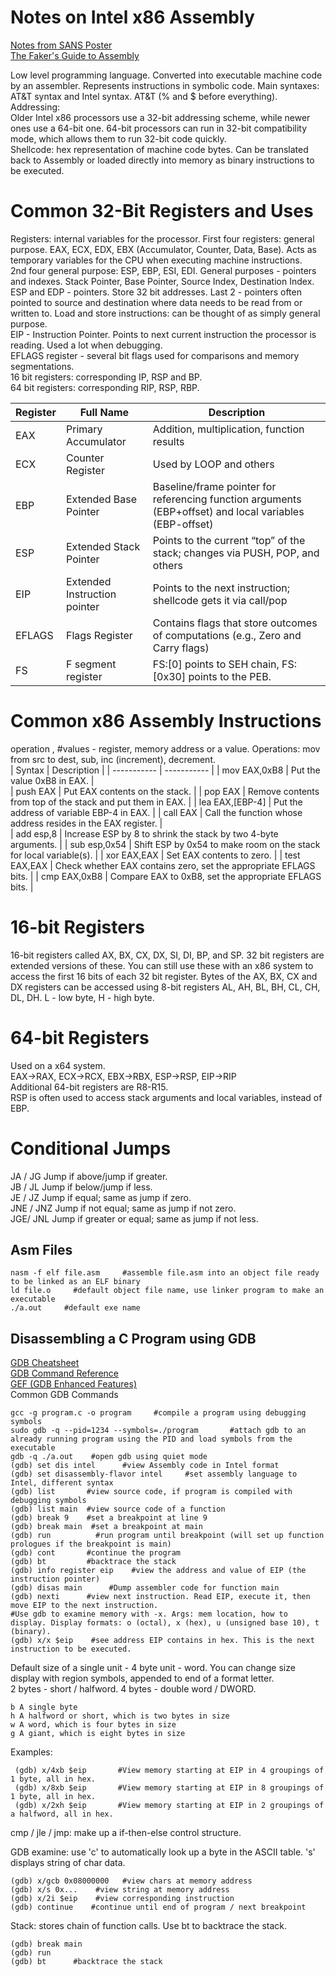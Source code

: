 # Notes on Intel x86 Assembly    
[Notes from SANS Poster](https://sansorg.egnyte.com/dl/pHqHxaLC5M)   
[The Faker's Guide to Assembly](https://www.timdbg.com/posts/fakers-guide-to-assembly/)   
 
Low level programming language. Converted into executable machine code by an assembler. Represents instructions in symbolic code. Main syntaxes: AT&T syntax and Intel syntax. AT&T (% and $ before everything).               
Addressing:       
Older Intel x86 processors use a 32-bit addressing scheme, while newer ones use a 64-bit one. 64-bit processors can run in 32-bit compatibility mode, which allows them to run 32-bit code quickly.     
Shellcode: hex representation of machine code bytes. Can be translated back to Assembly or loaded directly into memory as binary instructions to be executed.        

# Common 32-Bit Registers and Uses     
Registers: internal variables for the processor. First four registers: general purpose. EAX, ECX, EDX, EBX (Accumulator, Counter, Data, Base). Acts as temporary variables for the CPU when executing machine instructions.            
2nd four general purpose: ESP, EBP, ESI, EDI. General purposes - pointers and indexes. Stack Pointer, Base Pointer, Source Index, Destination Index. ESP and EDP - pointers. Store 32 bit addresses. Last 2 - pointers often pointed to source and destination where data needs to be read from or written to. Load and store instructions: can be thought of as simply general purpose.       
EIP - Instruction Pointer. Points to next current instruction the processor is reading. Used a lot when debugging.        
EFLAGS register - several bit flags used for comparisons and memory segmentations.     
16 bit registers: corresponding IP, RSP and BP.   
64 bit registers: corresponding RIP, RSP, RBP.   
     
| Register      | Full Name   | Description |
| -----------   | ----------- | ----------- |
| EAX     | Primary Accumulator       | Addition, multiplication, function results  |
| ECX     | Counter Register  | Used by LOOP and others   |
| EBP     | Extended Base Pointer  | Baseline/frame pointer for referencing function arguments (EBP+offset) and local variables (EBP-offset)     |
| ESP     | Extended Stack Pointer | Points to the current “top” of the stack; changes via PUSH, POP, and others |     
| EIP     | Extended Instruction pointer | Points to the next instruction; shellcode gets it via call/pop    |
| EFLAGS  | Flags Register | Contains flags that store outcomes of computations (e.g., Zero and Carry flags)    |
| FS      | F segment register  | FS:[0] points to SEH chain, FS:[0x30] points to the PEB.   |     

# Common x86 Assembly Instructions     
operation <dest>, <src>      #values - register, memory address or a value. Operations: mov from src to dest, sub, inc (increment), decrement.     
| Syntax      | Description |
| ----------- | ----------- |
| mov EAX,0xB8      | Put the value 0xB8 in EAX.      |  
| push EAX |  Put EAX contents on the stack.   |
| pop EAX | Remove contents from top of the stack and put them in EAX.   |
| lea EAX,[EBP-4] | Put the address of variable EBP-4 in EAX.   |
| call EAX |  Call the function whose address resides in the EAX register.   |  
| add esp,8 | Increase ESP by 8 to shrink the stack by two 4-byte arguments.    |
| sub esp,0x54 |  Shift ESP by 0x54 to make room on the stack for local variable(s).   | 
| xor EAX,EAX | Set EAX contents to zero.   |
| test EAX,EAX |  Check whether EAX contains zero, set the appropriate EFLAGS bits.  | 
| cmp EAX,0xB8 |  Compare EAX to 0xB8, set the appropriate EFLAGS bits.   |

# 16-bit Registers     
16-bit registers called AX, BX, CX, DX, SI, DI, BP, and SP. 32 bit registers are extended versions of these. You can still use these with an x86 system to access the first 16 bits of each 32 bit register. Bytes of the AX, BX, CX and DX registers can be accessed using 8-bit registers AL, AH, BL, BH, CL, CH, DL, DH. L - low byte, H - high byte.       

# 64-bit Registers  
Used on a x64 system.   
EAX→RAX, ECX→RCX, EBX→RBX, ESP→RSP, EIP→RIP      
Additional 64-bit registers are R8-R15.     
RSP is often used to access stack arguments and local variables, instead of EBP.     

# Conditional Jumps
JA / JG Jump if above/jump if greater.   
JB / JL Jump if below/jump if less.   
JE / JZ Jump if equal; same as jump if zero.   
JNE / JNZ Jump if not equal; same as jump if not zero.   
JGE/ JNL Jump if greater or equal; same as jump if not less.   

## Asm Files  
```
nasm -f elf file.asm     #assemble file.asm into an object file ready to be linked as an ELF binary
ld file.o     #default object file name, use linker program to make an executable
./a.out     #default exe name  
```
## Disassembling a C Program using GDB     
[GDB Cheatsheet](https://gabriellesc.github.io/teaching/resources/GDB-cheat-sheet.pdf)        
[GDB Command Reference](https://visualgdb.com/gdbreference/commands/x)     
[GEF (GDB Enhanced Features)](https://github.com/hugsy/gef)    
Common GDB Commands   
```
gcc -g program.c -o program     #compile a program using debugging symbols    
sudo gdb -q --pid=1234 --symbols=./program       #attach gdb to an already running program using the PID and load symbols from the executable      
gdb -q ./a.out    #open gdb using quiet mode 
(gdb) set dis intel      #view Assembly code in Intel format
(gdb) set disassembly-flavor intel     #set assembly language to Intel, different syntax 
(gdb) list       #view source code, if program is compiled with debugging symbols  
(gdb) list main  #view source code of a function  
(gdb) break 9    #set a breakpoint at line 9
(gdb) break main  #set a breakpoint at main  
(gdb) run          #run program until breakpoint (will set up function prologues if the breakpoint is main)   
(gdb) cont       #continue the program   
(gdb) bt         #backtrace the stack
(gdb) info register eip    #view the address and value of EIP (the instruction pointer)     
(gdb) disas main      #Dump assembler code for function main    
(gdb) nexti      #view next instruction. Read EIP, execute it, then move EIP to the next instruction.
#Use gdb to examine memory with -x. Args: mem location, how to display. Display formats: o (octal), x (hex), u (unsigned base 10), t (binary). 
(gdb) x/x $eip    #see address EIP contains in hex. This is the next instruction to be executed.   
```
 
Default size of a single unit - 4 byte unit - word. You can change size display with region symbols, appended to end of a format letter.   
2 bytes - short / halfword. 4 bytes - double word / DWORD.       

    b A single byte
    h A halfword or short, which is two bytes in size
    w A word, which is four bytes in size
    g A giant, which is eight bytes in size 
Examples:    

     (gdb) x/4xb $eip       #View memory starting at EIP in 4 groupings of 1 byte, all in hex.            
     (gdb) x/8xb $eip       #View memory starting at EIP in 8 groupings of 1 byte, all in hex.    
     (gdb) x/2xh $eip       #View memory starting at EIP in 2 groupings of a halfword, all in hex.     
cmp / jle / jmp: make up a if-then-else control structure.    

GDB examine: use 'c' to automatically look up a byte in the ASCII table. 's' displays string of char data.   

    (gdb) x/gcb 0x08000000   #view chars at memory address    
    (gdb) x/s 0x...    #view string at memory address   
    (gdb) x/2i $eip    #view corresponding instruction    
    (gdb) continue    #continue until end of program / next breakpoint   
Stack: stores chain of function calls. Use bt to backtrace the stack.   

    (gdb) break main   
    (gdb) run  
    (gdb) bt      #backtrace the stack   
